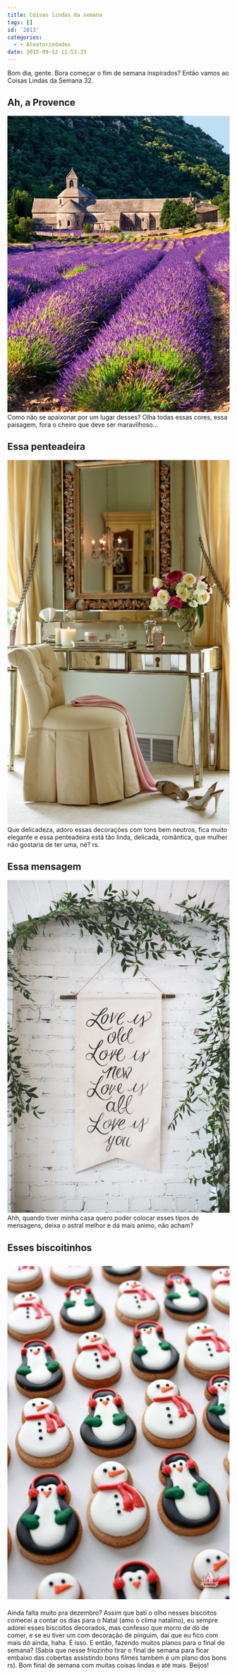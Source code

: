 ```yaml
---
title: Coisas lindas da semana
tags: []
id: '2813'
categories:
  - - Aleatoriedades
date: 2015-09-12 11:53:33
---
```


Bom dia, gente. Bora começar o fim de semana inspirados? Então vamos ao Coisas Lindas da Semana 32.

## Ah, a Provence

[![campo de eucalipto ](/wp-content/uploads/2015/09/Provence-France.jpg)](/wp-content/uploads/2015/09/Provence-France.jpg) Como não se apaixonar por um lugar desses? Olha todas essas cores, essa paisagem, fora o cheiro que deve ser maravilhoso...

## Essa penteadeira

[![penteadeira na decoração, penteadeira espelhada](/wp-content/uploads/2015/09/penteadeira-decoração-624x1024.jpg)](/wp-content/uploads/2015/09/penteadeira-decoração.jpg) Que delicadeza, adoro essas decorações com tons bem neutros, fica muito elegante e essa penteadeira está tão linda, delicada, romântica, que mulher não gostaria de ter uma, né? rs.

## Essa mensagem

[![frases na decoração](/wp-content/uploads/2015/09/frases-decoração-683x1024.jpg)](/wp-content/uploads/2015/09/frases-decoração.jpg) Ahh, quando tiver minha casa quero poder colocar esses tipos de mensagens, deixa o astral melhor e dá mais animo, não acham?

## Esses biscoitinhos

## [![biscoitos decorados natalinos ](/wp-content/uploads/2015/09/biscoitos-natalinos-decorados-683x1024.jpg)](/wp-content/uploads/2015/09/biscoitos-natalinos-decorados.jpg)

Ainda falta muito pra dezembro? Assim que bati o olho nesses biscoitos comecei a contar os dias para o Natal (amo o clima natalino), eu sempre adorei esses biscoitos decorados, mas confesso que morro de dó de comer, e se eu tiver um com decoração de pinguim, daí que eu fico com mais dó ainda, haha. É isso. E então, fazendo muitos planos para o final de semana? (Sabia que nesse friozinho tirar o final de semana para ficar embaixo das cobertas assistindo bons filmes também é um plano dos bons rs). Bom final de semana com muitas coisas lindas e até mais. Beijos!
